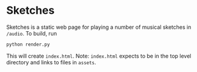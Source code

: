 # Sketches

Sketches is a static web page for playing a number of
musical sketches in `/audio`. To build, run

```bash
python render.py
```

This will create `index.html`. Note: `index.html` expects
to be in the top level directory and links to files in
`assets`.
